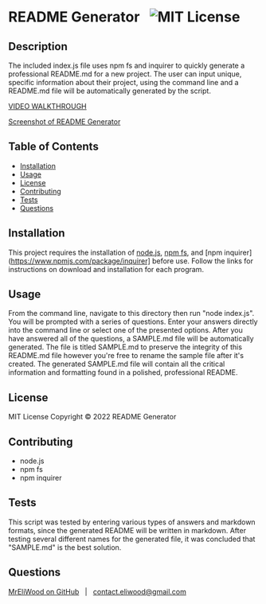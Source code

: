 # README Generator &nbsp; ![MIT License](https://img.shields.io/badge/license-MIT-green)
    
## Description

The included index.js file uses npm fs and inquirer to quickly generate a professional README.md for a new project. The user can input unique, specific information about their project, using the command line and a README.md file will be automatically generated by the script.

[VIDEO WALKTHROUGH](./assets/videos/README%20Generator.mp4)

[Screenshot of README Generator](./assets/images/README%20Generator%20Screenshot.png)

## Table of Contents

* [Installation](#installation)
* [Usage](#usage)
* [License](#license)
* [Contributing](#contributing)
* [Tests](#tests)
* [Questions](#questions)

## Installation

This project requires the installation of [node.js](https://nodejs.org/), [npm fs](https://www.npmjs.com/package/fs), and [npm inquirer](https://www.npmjs.com/package/inquirer] before use. Follow the links for instructions on download and installation for each program.

## Usage

From the command line, navigate to this directory then run "node index.js". You will be prompted with a series of questions. Enter your answers directly into the command line or select one of the presented options. After you have answered all of the questions, a SAMPLE.md file will be automatically generated. The file is titled SAMPLE.md to preserve the integrity of this README.md file however you're free to rename the sample file after it's created. The generated SAMPLE.md file will contain all the critical information and formatting found in a polished, professional README.

## License

MIT License
Copyright &copy; 2022 README Generator

## Contributing

* node.js
* npm fs
* npm inquirer

## Tests

This script was tested by entering various types of answers and markdown formats, since the generated README will be written in markdown. After testing several different names for the generated file, it was concluded that "SAMPLE.md" is the best solution.

## Questions

[MrEliWood on GitHub](https://github.com/MrEliWood) &nbsp; | &nbsp; [contact.eliwood@gmail.com](mailto:contact.eliwood@gmail.com)
